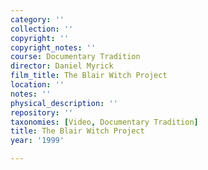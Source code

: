 ```yaml
---
category: ''
collection: ''
copyright: ''
copyright_notes: ''
course: Documentary Tradition
director: Daniel Myrick
film_title: The Blair Witch Project
location: ''
notes: ''
physical_description: ''
repository: ''
taxonomies: [Video, Documentary Tradition]
title: The Blair Witch Project
year: '1999'

---
```

